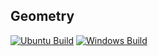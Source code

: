 ## Geometry

[![Ubuntu Build](https://github.com/timow-gh/Geometry/actions/workflows/ubuntu-build.yml/badge.svg)](https://github.com/timow-gh/Geometry/actions/workflows/ubuntu-build.yml)
[![Windows Build](https://github.com/timow-gh/Geometry/actions/workflows/windows-build.yml/badge.svg)](https://github.com/timow-gh/Geometry/actions/workflows/windows-build.yml)
